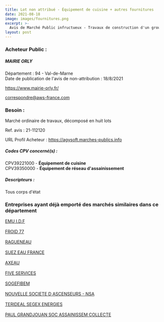 ```yaml
---
title: Lot non attribué - Équipement de cuisine + autres fournitures
date: 2021-08-18
image: images/fournitures.png
excerpt: >-
  Avis de Marché Public infructueux - Travaux de construction d'un groupe scolaire, d'un institut médico éducatif et d'un centre social à Orly
layout: post
---
```


### Acheteur Public :
##### MAIRIE ORLY
Département : 94 - Val-de-Marne<br/>
Date de publication de l'avis de non-attribution : 18/8/2021


https://www.mairie-orly.fr/

correspondre@aws-france.com


### Besoin :

Marché ordinaire de travaux, décomposé en huit lots

Ref. avis : 21-112120

URL Profil Acheteur : https://agysoft.marches-publics.info

##### Codes CPV concerné(s) :
CPV39221000 - **Équipement de cuisine** <br/>
CPV39350000 - **Équipement de réseau d'assainissement** <br/>

##### Descripteurs :
Tous corps d'état <br/>

### Entreprises ayant déjà emporté des marchés similaires dans ce département
<a href="/entreprise-544/siren-305832024">EMU I.D.F</a><br/><br/>
<a href="/entreprise-544/siren-306246174">FROID 77</a><br/><br/>
<a href="/entreprise-545/siren-312612278">RAGUENEAU</a><br/><br/>
<a href="/entreprise-556/siren-410034607">SUEZ EAU FRANCE</a><br/><br/>
<a href="/entreprise-558/siren-422445205">AXEAU</a><br/><br/>
<a href="/entreprise-561/siren-441226057">FIVE SERVICES</a><br/><br/>
<a href="/entreprise-563/siren-452120728">SOGEFIBEM</a><br/><br/>
<a href="/entreprise-565/siren-485205769">NOUVELLE SOCIETE D ASCENSEURS - NSA</a><br/><br/>
<a href="/entreprise-575/siren-788056463">TERIDEAL SEGEX ENERGIES</a><br/><br/>
<a href="/entreprise-582/siren-867800518">PAUL GRANDJOUAN SOC ASSAINISSEM COLLECTE</a><br/><br/>
